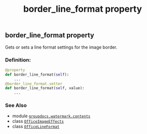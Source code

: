 ﻿---
title: border_line_format property
second_title: GroupDocs.Watermark for Python via .NET API References
description: 
type: docs
url: /python-net/groupdocs.watermark.contents/officeimageeffects/border_line_format/
is_root: false
weight: 30
---

## border_line_format property


Gets or sets a line format settings for the image border.
### Definition:
```python
@property
def border_line_format(self):
    ...
@border_line_format.setter
def border_line_format(self, value):
    ...
```

### See Also
* module [`groupdocs.watermark.contents`](../../)
* class [`OfficeImageEffects`](/watermark/python-net/groupdocs.watermark.contents/officeimageeffects)
* class [`OfficeLineFormat`](/watermark/python-net/groupdocs.watermark.contents/officelineformat)
